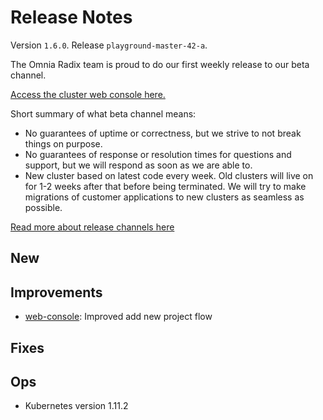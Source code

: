 # Release Notes

Version `1.6.0`. Release `playground-master-42-a`.

The Omnia Radix team is proud to do our first weekly release to our beta channel.

[Access the cluster web console here.](https://web-radix-web-console-prod.playground-master-41-a.dev.radix.equinor.com)

Short summary of what beta channel means:
  - No guarantees of uptime or correctness, but we strive to not break things on purpose. 
  - No guarantees of response or resolution times for questions and support, but we will respond as soon as we are able to.
  - New cluster based on latest code every week. Old clusters will live on for 1-2 weeks after that before being terminated. We will try to make migrations of customer applications to new clusters as seamless as possible.

[Read more about release channels here](../docs/releases.md)


## New

## Improvements
  * [web-console](https://github.com/Statoil/radix-web-console): Improved add new project flow

## Fixes

## Ops
  * Kubernetes version 1.11.2
  
